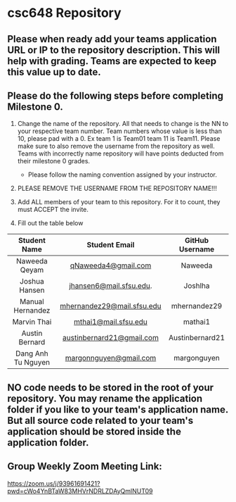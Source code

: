 # csc648 Repository

## Please when ready add your teams application URL or IP to the repository description. This will help with grading. Teams are expected to keep this value up to date.

## Please do the following steps before completing Milestone 0.
1. Change the name of the repository. All that needs to change is the NN to your respective team number. Team numbers whose value is less than 10, please pad with a 0. Ex team 1 is Team01 team 11 is Team11. Please make sure to also remove the username from the repository as well. Teams with incorrectly name repository will have points deducted from their milestone 0 grades.
      - Please follow the naming convention assigned by your instructor.

1. PLEASE REMOVE THE USERNAME FROM THE REPOSITORY NAME!!!

2. Add ALL members of your team to this repository. For it to count, they must ACCEPT the invite.

3. Fill out the table below


| Student Name       | Student Email              | GitHub Username         |
|    :----------:    |     :----------------:     |     :-------------:     |
| Naweeda Qeyam      | qNaweeda4@gmail.com        | Naweeda                 |
| Joshua Hansen      | jhansen6@mail.sfsu.edu.    | Joshlha                 |
| Manual Hernandez   | mhernandez29@mail.sfsu.edu | mhernandez29            |
| Marvin Thai        | mthai1@mail.sfsu.edu       | mathai1                 |
| Austin Bernard     | austinbernard21@gmail.com  | Austinbernard21         |
| Dang Anh Tu Nguyen | margonnguyen@gmail.com     | margonguyen             |

## NO code needs to be stored in the root of your repository. You may rename the application folder if you like to your team's application name. But all source code related to your team's application should be stored inside the application folder.

## Group Weekly Zoom Meeting Link:
https://zoom.us/j/93961691421?pwd=cWo4YnBTaW83MHVrNDRLZDAyQmlNUT09
